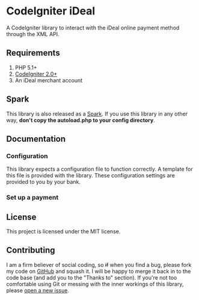 CodeIgniter iDeal
=================
A CodeIgniter library to interact with the iDeal online payment method through the XML API.

Requirements
------------
1. PHP 5.1+
2. [CodeIgniter 2.0+](http://codeigniter.com)
3. An iDeal merchant account

Spark
-------------
This library is also released as a [Spark](http://getsparks.org). If you use this library in any other way, **don't copy the autoload.php to your config directory**.

Documentation
-------------

### Configuration
This library expects a configuration file to function correctly. A template for this file is provided with the library. These configuration settings are provided to you by your bank.

### Set up a payment

License
-------

This project is licensed under the MIT license.

Contributing
------------
I am a firm believer of social coding, so <strike>if</strike> when you find a bug, please fork my code on [GitHub](http://github.com/joelcox/codeigniter-ideal) and squash it. I will be happy to merge it back in to the code base (and add you to the "Thanks to" section). If you're not too comfortable using Git or messing with the inner workings of this library, please [open a new issue](http://github.com/joelcox/codeigniter-ideal/issues). 